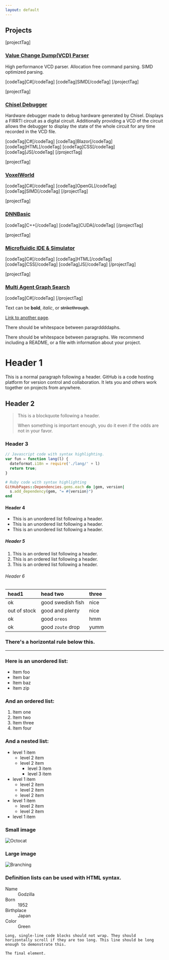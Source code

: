 ```yaml
---
layout: default
---
```



## Projects

[projectTag]
### [Value Change Dump(VCD) Parser](https://github.com/TheAIBot/ChiselDebugger/tree/master/VCDReader)
High performance VCD parser. Allocation free command parsing. SIMD optimized parsing.

[codeTag]C#[/codeTag] 
[codeTag]SIMD[/codeTag]
[/projectTag]

[projectTag]
### [Chisel Debugger](https://github.com/TheAIBot/ChiselDebugger)
Hardware debugger made to debug hardware generated by Chisel. Displays a FIRRTl circuit as a digital circuit. Additionally providing a VCD of the circuit allows the debugger to display the state of the whole circuit for any time recorded in the VCD file.

[codeTag]C#[/codeTag]
[codeTag]Blazor[/codeTag]
[codeTag]HTML[/codeTag]
[codeTag]CSS[/codeTag]
[codeTag]JS[/codeTag]
[/projectTag]

[projectTag]
### [VoxelWorld](https://github.com/TheAIBot/VoxelWorld)


[codeTag]C#[/codeTag]
[codeTag]OpenGL[/codeTag]
[codeTag]SIMD[/codeTag]
[/projectTag]

[projectTag]
### [DNNBasic](https://github.com/TheAIBot/DNNBasic)

[codeTag]C++[/codeTag]
[codeTag]CUDA[/codeTag]
[/projectTag]

[projectTag]
### [Microfluidic IDE & Simulator](https://github.com/TheAIBot/Bioly)

[codeTag]C#[/codeTag]
[codeTag]HTML[/codeTag]
[codeTag]CSS[/codeTag]
[codeTag]JS[/codeTag]
[/projectTag]

[projectTag]
### [Multi Agent Graph Search](https://github.com/TheAIBot/MultiAgentGraphSearch)

[codeTag]C#[/codeTag] 
[/projectTag]



Text can be **bold**, _italic_, or ~~strikethrough~~.

[Link to another page](./another-page.html).

There should be whitespace between paragrddddaphs.

There should be whitespace between paragraphs. We recommend including a README, or a file with information about your project.

# Header 1

This is a normal paragraph following a header. GitHub is a code hosting platform for version control and collaboration. It lets you and others work together on projects from anywhere.

## Header 2

> This is a blockquote following a header.
>
> When something is important enough, you do it even if the odds are not in your favor.

### Header 3

```js
// Javascript code with syntax highlighting.
var fun = function lang(l) {
  dateformat.i18n = require('./lang/' + l)
  return true;
}
```

```ruby
# Ruby code with syntax highlighting
GitHubPages::Dependencies.gems.each do |gem, version|
  s.add_dependency(gem, "= #{version}")
end
```

#### Header 4

*   This is an unordered list following a header.
*   This is an unordered list following a header.
*   This is an unordered list following a header.

##### Header 5

1.  This is an ordered list following a header.
2.  This is an ordered list following a header.
3.  This is an ordered list following a header.

###### Header 6

| head1        | head two          | three |
|:-------------|:------------------|:------|
| ok           | good swedish fish | nice  |
| out of stock | good and plenty   | nice  |
| ok           | good `oreos`      | hmm   |
| ok           | good `zoute` drop | yumm  |

### There's a horizontal rule below this.

* * *

### Here is an unordered list:

*   Item foo
*   Item bar
*   Item baz
*   Item zip

### And an ordered list:

1.  Item one
1.  Item two
1.  Item three
1.  Item four

### And a nested list:

- level 1 item
  - level 2 item
  - level 2 item
    - level 3 item
    - level 3 item
- level 1 item
  - level 2 item
  - level 2 item
  - level 2 item
- level 1 item
  - level 2 item
  - level 2 item
- level 1 item

### Small image

![Octocat](https://github.githubassets.com/images/icons/emoji/octocat.png)

### Large image

![Branching](https://guides.github.com/activities/hello-world/branching.png)


### Definition lists can be used with HTML syntax.

<dl>
<dt>Name</dt>
<dd>Godzilla</dd>
<dt>Born</dt>
<dd>1952</dd>
<dt>Birthplace</dt>
<dd>Japan</dd>
<dt>Color</dt>
<dd>Green</dd>
</dl>

```
Long, single-line code blocks should not wrap. They should horizontally scroll if they are too long. This line should be long enough to demonstrate this.
```

```
The final element.
```